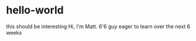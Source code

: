 # hello-world
this should be interesting
Hi, I'm Matt. 6'6 guy eager to learn over the next 6 weeks
